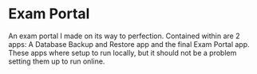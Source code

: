 # Exam Portal
An exam portal I made on its way to perfection. Contained within are 2 apps: A Database Backup and Restore app and the final Exam Portal app. These apps where setup to run locally, but it should not be a problem setting them up to run online.
